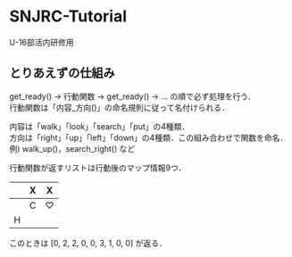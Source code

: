 # SNJRC-Tutorial
U-16部活内研修用  
## とりあえずの仕組み
get_ready() → 行動関数 → get_ready() → ... の順で必ず処理を行う．  
行動関数は「内容_方向()」の命名規則に従って名付けられる．

内容は「walk」「look」「search」「put」の4種類．  
方向は「right」「up」「left」「down」の4種類．この組み合わせで関数を命名．  
例) walk_up()，search_right() など

行動関数が返すリストは行動後のマップ情報9つ．  
 
|   | X | X |
| -- | -- | -- |
|   | C | ♡ |
| H |   |   |
 
このときは [0, 2, 2, 0, 0, 3, 1, 0, 0] が返る．
